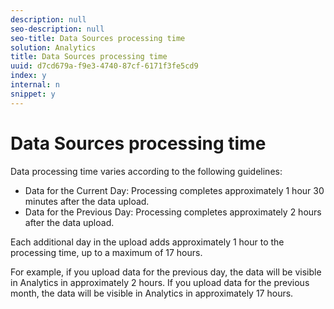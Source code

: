 ```yaml
---
description: null
seo-description: null
seo-title: Data Sources processing time
solution: Analytics
title: Data Sources processing time
uuid: d7cd679a-f9e3-4740-87cf-6171f3fe5cd9
index: y
internal: n
snippet: y
---
```


# Data Sources processing time

Data processing time varies according to the following guidelines:

* Data for the Current Day: Processing completes approximately 1 hour 30 minutes after the data upload. 
* Data for the Previous Day: Processing completes approximately 2 hours after the data upload.

Each additional day in the upload adds approximately 1 hour to the processing time, up to a maximum of 17 hours.

For example, if you upload data for the previous day, the data will be visible in Analytics in approximately 2 hours. If you upload data for the previous month, the data will be visible in Analytics in approximately 17 hours. 
